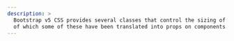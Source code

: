 ```yaml
---
description: >
  Bootstrap v5 CSS provides several classes that control the sizing of elements,
  of which some of these have been translated into props on components.
---
```

